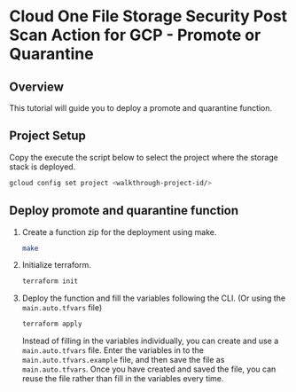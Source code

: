 # Cloud One File Storage Security Post Scan Action for GCP - Promote or Quarantine

## Overview

<walkthrough-tutorial-duration duration="10"></walkthrough-tutorial-duration>

This tutorial will guide you to deploy a promote and quarantine function.

## Project Setup

Copy the execute the script below to select the project where the storage stack is deployed.

<walkthrough-project-setup></walkthrough-project-setup>

```sh
gcloud config set project <walkthrough-project-id/>
```

## Deploy promote and quarantine function

1. Create a function zip for the deployment using make.

    ```sh
    make
    ```

1. Initialize terraform.

    ```sh
    terraform init
    ```

1. Deploy the function and fill the variables following the CLI. (Or using the `main.auto.tfvars` file)

    ```sh
    terraform apply
    ```

    Instead of filling in the variables individually, you can create and use a `main.auto.tfvars` file. Enter the variables in to the `main.auto.tfvars.example` file, and then save the file as `main.auto.tfvars`. Once you have created and saved the file, you can reuse the file rather than fill in the variables every time.
